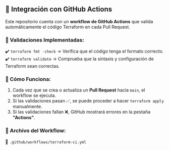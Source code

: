 ## 🚀 Integración con GitHub Actions

Este repositorio cuenta con un **workflow de GitHub Actions** que valida automáticamente el código Terraform en cada Pull Request.

### 🔹 Validaciones Implementadas:
✔️ `terraform fmt -check` → Verifica que el código tenga el formato correcto.  
✔️ `terraform validate` → Comprueba que la sintaxis y configuración de Terraform sean correctas.  

### 🔹 Cómo Funciona:
1. Cada vez que se crea o actualiza un **Pull Request** hacia `main`, el workflow se ejecuta.
2. Si las validaciones pasan ✅, se puede proceder a hacer `terraform apply` manualmente.
3. Si las validaciones fallan ❌, GitHub mostrará errores en la pestaña **"Actions"**.

### 🔹 Archivo del Workflow:
📄 `.github/workflows/terraform-ci.yml`
